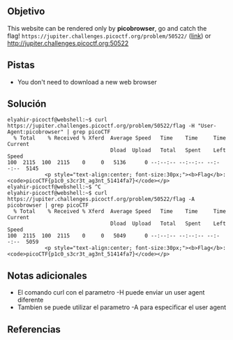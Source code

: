 ## Objetivo
This website can be rendered only by **picobrowser**, go and catch the flag! `https://jupiter.challenges.picoctf.org/problem/50522/` ([link](https://jupiter.challenges.picoctf.org/problem/50522/)) or http://jupiter.challenges.picoctf.org:50522

## Pistas
- You don't need to download a new web browser

## Solución
```
elyahir-picoctf@webshell:~$ curl https://jupiter.challenges.picoctf.org/problem/50522/flag -H "User-Agent:picobrowser" | grep picoCTF
  % Total    % Received % Xferd  Average Speed   Time    Time     Time  Current
                                 Dload  Upload   Total   Spent    Left  Speed
100  2115  100  2115    0     0   5136      0 --:--:-- --:--:-- --:--:--  5145
            <p style="text-align:center; font-size:30px;"><b>Flag</b>: <code>picoCTF{p1c0_s3cr3t_ag3nt_51414fa7}</code></p>
elyahir-picoctf@webshell:~$ ^C
elyahir-picoctf@webshell:~$ curl https://jupiter.challenges.picoctf.org/problem/50522/flag -A picobrowser | grep picoCTF
  % Total    % Received % Xferd  Average Speed   Time    Time     Time  Current
                                 Dload  Upload   Total   Spent    Left  Speed
100  2115  100  2115    0     0   5049      0 --:--:-- --:--:-- --:--:--  5059
            <p style="text-align:center; font-size:30px;"><b>Flag</b>: <code>picoCTF{p1c0_s3cr3t_ag3nt_51414fa7}</code></p>
```

## Notas adicionales
- El comando curl con el parametro -H puede enviar un user agent diferente
- Tambien se puede utilizar el parametro -A para especificar el user agent

## Referencias

